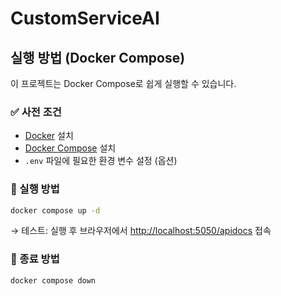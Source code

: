 # CustomServiceAI

## 실행 방법 (Docker Compose)

이 프로젝트는 Docker Compose로 쉽게 실행할 수 있습니다.

### ✅ 사전 조건
- [Docker](https://www.docker.com/) 설치
- [Docker Compose](https://docs.docker.com/compose/install/) 설치
- `.env` 파일에 필요한 환경 변수 설정 (옵션)

### 🚀 실행 방법

```bash
docker compose up -d
```

→ 테스트: 실행 후 브라우저에서 [http://localhost:5050/apidocs](http://localhost:5050/apidocs) 접속

### 🛑 종료 방법

```bash
docker compose down
```